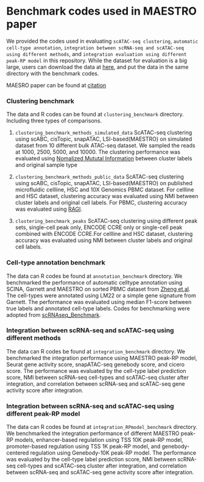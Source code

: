 # Benchmark codes used in MAESTRO paper
We provided the codes used in evaluating ```scATAC-seq clustering```, ```automatic cell-type annotation```, ```integration between scRNA-seq and scATAC-seq using different methods```, and ```integration evaluation using different peak-RP model``` in this repository. While the dataset for evaluation is a big large, users can download the data at [here](), and put the data in the same directory with the benchmark codes.

MAESRO paper can be found at [citation](citation)

### Clustering benchmark
The data and R codes can be found at ```clustering_benchmark``` directory. Including three types of comparisons.
1) ```clustering_benchmark_methods_simulated_data```
ScATAC-seq clustering using scABC, cisTopic, snapATAC, LSI-based(MAESTRO) on simulated dataset from 10 different bulk ATAC-seq dataset. We sampled the reads at 1000, 2500, 5000, and 10000. The clustering performance was evaluated using [Nomalized Mututal Information](https://nlp.stanford.edu/IR-book/html/htmledition/evaluation-of-clustering-1.html) between cluster labels and original sample type 

2) ```clustering_benchmark_methods_public_data``` 
ScATAC-seq clustering using scABC, cisTopic, snapATAC, LSI-based(MAESTRO) on published microfluidic cellline, HSC and 10X Genomics PBMC dataset. For cellline and HSC dataset, clustering accuracy was evaluated using NMI between cluster labels and original cell labels. For PBMC, clustering accuracy was evaluated using [RAGI](https://genomebiology.biomedcentral.com/articles/10.1186/s13059-019-1854-5).

3) ```clustering_benchmark_peaks```
ScATAC-seq clustering using different peak sets, single-cell peak only, ENCODE CCRE only or single-cell peak combined with ENCODE CCRE.For cellline and HSC dataset, clustering accuracy was evaluated using NMI between cluster labels and original cell labels. 

### Cell-type annotation benchmark
The data can R codes be found at ```annotation_benchmark``` directory.
We benchmarked the performance of automatic celltype annotation using SCINA, Garnett and MAESTRO on sorted PBMC dataset from [Zheng et,al](https://www.nature.com/articles/ncomms14049). The cell-types were annotated using LM22 or a simple gene signature from Garnett. The performance was evaluated using median F1-score between true labels and annotated cell-type labels. Codes for benchmarking were adopted from [scRNAseq_Benchmark](https://github.com/tabdelaal/scRNAseq_Benchmark).

### Integration between scRNA-seq and scATAC-seq using different methods
The data can R codes be found at ```integration_benchmark``` directory.
We benchmarked the integration performance using MAESTRO peak-RP model, Seurat gene activity score, snapATAC-seq genebody score, and cicero score. The performance was evaluated by the cell-type label prediction score, NMI between scRNA-seq cell-types and scATAC-seq cluster after integration, and correlation between scRNA-seq and scATAC-seq gene activity score after integration.

### Integration between scRNA-seq and scATAC-seq using different peak-RP model
The data can R codes be found at ```integration_RPmodel_benchmark``` directory.
We benchmarked the integration performance of different MAESTRO peak-RP models, enhancer-based regulation using TSS 10K peak-RP model, promoter-based regulation using TSS 1K peak-RP model, and genebody-centered regulation using Genebody-10K peak-RP model. The performance was evaluated by the cell-type label prediction score, NMI between scRNA-seq cell-types and scATAC-seq cluster after integration, and correlation between scRNA-seq and scATAC-seq gene activity score after integration.